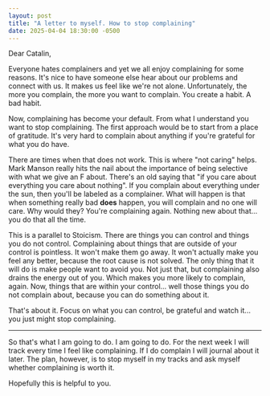 ```yaml
---
layout: post
title: "A letter to myself. How to stop complaining"
date: 2025-04-04 18:30:00 -0500
---
```


Dear Catalin,

Everyone hates complainers and yet we all enjoy complaining for some reasons. It's nice to have someone else hear about our problems and connect with us. It makes us feel like we're not alone. Unfortunately, the more you complain, the more you want to complain. You create a habit. A bad habit.

Now, complaining has become your default. From what I understand you want to stop complaining. The first approach would be to start from a place of gratitude. It's very hard to complain about anything if you're grateful for what you do have. 

There are times when that does not work. This is where "not caring" helps. Mark Manson really hits the nail about the importance of being selective with what we give an F about. There's an old saying that "if you care about everything you care about nothing". If you complain about everything under the sun, then you'll be labeled as a complainer. What will happen is that when something really bad **does** happen, you will complain and no one will care. Why would they? You're complaining again. Nothing new about that... you do that all the time.

This is a parallel to Stoicism. There are things you can control and things you do not control. Complaining about things that are outside of your control is pointless. It won't make them go away. It won't actually make you feel any better, because the root cause is not solved. The only thing that it will do is make people want to avoid you. Not just that, but complaining also drains the energy out of you. Which makes you more likely to complain, again. Now, things that are within your control... well those things you do not complain about, because you can do something about it. 

That's about it. Focus on what you can control, be grateful and watch it... you just might stop complaining.

---

So that's what I am going to do. I am going to do. For the next week I will track every time I feel like complaining. If I do complain I will journal about it later. The plan, however, is to stop myself in my tracks and ask myself whether complaining is worth it.

Hopefully this is helpful to you.
